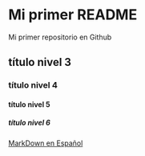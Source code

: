 # Mi primer README
Mi primer repositorio en Github


## título nivel 3
### título nivel 4
#### título nivel 5
##### título nivel 6

[MarkDown en Español](https://markdown.es/)
